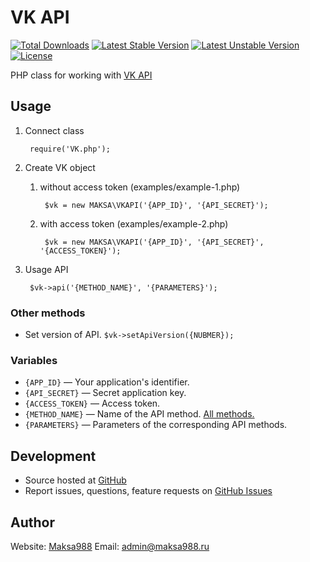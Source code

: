 # VK API

[![Total Downloads](https://poser.pugx.org/maksa988/vk/downloads)](https://packagist.org/packages/maksa988/vk)
[![Latest Stable Version](https://poser.pugx.org/maksa988/vk/v/stable)](https://packagist.org/packages/maksa988/vk)
[![Latest Unstable Version](https://poser.pugx.org/maksa988/vk/v/unstable)](https://packagist.org/packages/maksa988/vk)
[![License](https://poser.pugx.org/maksa988/vk/license)](https://packagist.org/packages/maksa988/vk)

PHP class for working with [VK API](https://vk.com/dev)

## Usage

1. Connect class

        require('VK.php');
        
2. Create VK object
    1. without access token (examples/example-1.php)

            $vk = new MAKSA\VKAPI('{APP_ID}', '{API_SECRET}');

    2. with access token (examples/example-2.php)

            $vk = new MAKSA\VKAPI('{APP_ID}', '{API_SECRET}', '{ACCESS_TOKEN}');
            
            
3. Usage API

        $vk->api('{METHOD_NAME}', '{PARAMETERS}');

### Other methods
* Set version of API.
    `$vk->setApiVersion({NUBMER});`
    
### Variables
* `{APP_ID}` — Your application's identifier.
* `{API_SECRET}` — Secret application key.
* `{ACCESS_TOKEN}` — Access token.
* `{METHOD_NAME}` — Name of the API method. [All methods.](http://vk.com/dev/methods)
* `{PARAMETERS}` — Parameters of the corresponding API methods.

## Development

- Source hosted at [GitHub](https://github.com/maksa988/VK-API-Class)
- Report issues, questions, feature requests on [GitHub Issues](https://github.com/maksa988/VK-API-Class/issues)

## Author

Website: [Maksa988](https://github.com/zelenin/)
Email: [admin@maksa988.ru](mailto:admin@maksa988.ru)
